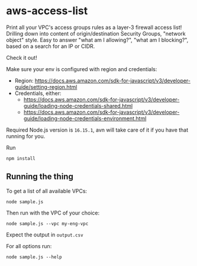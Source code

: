 # aws-access-list

Print all your VPC's access groups rules as a layer-3 firewall access list! 
Drilling down into content of origin/destination Security Groups, "network object" style.
Easy to answer "what am I allowing?", "what am I blocking?", based on a search for an IP or CIDR.

Check it out!


Make sure your env is configured with region and credentials:
* Region: https://docs.aws.amazon.com/sdk-for-javascript/v3/developer-guide/setting-region.html
* Credentials, either:
    * https://docs.aws.amazon.com/sdk-for-javascript/v3/developer-guide/loading-node-credentials-shared.html
    * https://docs.aws.amazon.com/sdk-for-javascript/v3/developer-guide/loading-node-credentials-environment.html


Required Node.js version is `16.15.1`, avn will take care of it if you have that running for you.

Run
```
npm install
```

## Running the thing

To get a list of all available VPCs:
```
node sample.js
```

Then run with the VPC of your choice:
```
node sample.js --vpc my-eng-vpc
```

Expect the output in `output.csv`

For all options run:
```
node sample.js --help
```

